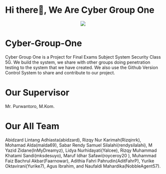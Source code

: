 # Hi there👋, We Are Cyber Group One

<p align="center">
  <a href="https://tenor.com/">
    <img src="https://c.tenor.com/9KSO758KczwAAAAC/anime-welcome.gif"/>
  </a>
</p>

# Cyber-Group-One
Cyber Group One is a Project for Final Exams Subject System Security Class 5G. We build the system, we share with other groups doing penetration testing to the system that we have created. We also use the Github Version Control System to share and contribute to our project.

# Our Supervisor 
Mr. Purwantoro, M.Kom. 

# Our All Team
Abidzard Lintang Adhiasta(abidzard), Rizqy Nur Karimah(Rizqinrk), Mohamad Alda(malda69), Sabar Rendy Samuel Silalahi(rendysilalahi), M Yazid Zidane(InMyDreamyz), Lidya Nurhidayati(Yalcee), Rizqy Muhammad Khatami Sandi(mksdesuyo), Maruf Idhar Safawi(royceroy20 ), Muhammad Faiz Bachrul Akbar(Faarnowar), Adithia Fahri Pahrudin(AditFahrP), Yurike Oktavirani(Yurike7), Agus Ibrahim, and Naufaldi Mahardika(NobbleAgent57).
